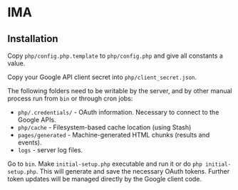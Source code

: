 # IMA

## Installation
Copy `php/config.php.template` to `php/config.php` and give all constants a value.

Copy your Google API client secret into `php/client_secret.json`.

The following folders need to be writable by the server, and by other manual process run from `bin` or through cron jobs:
* `php/.credentials/` - OAuth information. Necessary to connect to the Google APIs.
* `php/cache` - Filesystem-based cache location (using Stash)
* `pages/generated` - Machine-generated HTML chunks (results and events).
* `logs` - server log files.

Go to `bin`. Make `initial-setup.php` executable and run it or do `php initial-setup.php`. This will generate and save the necessary OAuth tokens.
Further token updates will be managed directly by the Google client code.